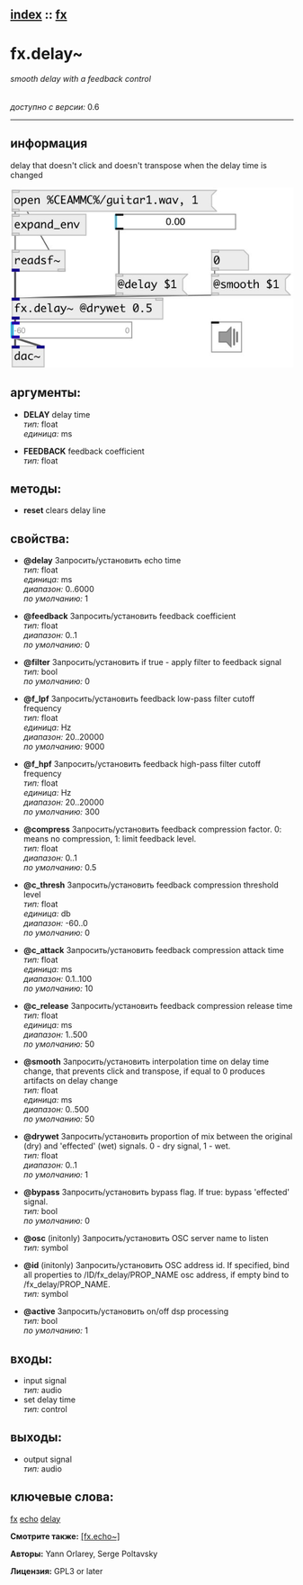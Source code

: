 [index](index.html) :: [fx](category_fx.html)
---

# fx.delay~

###### smooth delay with a feedback control

*доступно с версии:* 0.6

---


## информация
delay that doesn&#39;t click and doesn&#39;t transpose when the delay time is changed


[![example](../examples/img/fx.delay~.jpg)](../examples/pd/fx.delay~.pd)



## аргументы:

* **DELAY**
delay time<br>
_тип:_ float<br>
_единица:_ ms<br>

* **FEEDBACK**
feedback coefficient<br>
_тип:_ float<br>



## методы:

* **reset**
clears delay line<br>




## свойства:

* **@delay** 
Запросить/установить echo time<br>
_тип:_ float<br>
_единица:_ ms<br>
_диапазон:_ 0..6000<br>
_по умолчанию:_ 1<br>

* **@feedback** 
Запросить/установить feedback coefficient<br>
_тип:_ float<br>
_диапазон:_ 0..1<br>
_по умолчанию:_ 0<br>

* **@filter** 
Запросить/установить if true - apply filter to feedback signal<br>
_тип:_ bool<br>
_по умолчанию:_ 0<br>

* **@f_lpf** 
Запросить/установить feedback low-pass filter cutoff frequency<br>
_тип:_ float<br>
_единица:_ Hz<br>
_диапазон:_ 20..20000<br>
_по умолчанию:_ 9000<br>

* **@f_hpf** 
Запросить/установить feedback high-pass filter cutoff frequency<br>
_тип:_ float<br>
_единица:_ Hz<br>
_диапазон:_ 20..20000<br>
_по умолчанию:_ 300<br>

* **@compress** 
Запросить/установить feedback compression factor. 0: means no compression, 1: limit feedback level.<br>
_тип:_ float<br>
_диапазон:_ 0..1<br>
_по умолчанию:_ 0.5<br>

* **@c_thresh** 
Запросить/установить feedback compression threshold level<br>
_тип:_ float<br>
_единица:_ db<br>
_диапазон:_ -60..0<br>
_по умолчанию:_ 0<br>

* **@c_attack** 
Запросить/установить feedback compression attack time<br>
_тип:_ float<br>
_единица:_ ms<br>
_диапазон:_ 0.1..100<br>
_по умолчанию:_ 10<br>

* **@c_release** 
Запросить/установить feedback compression release time<br>
_тип:_ float<br>
_единица:_ ms<br>
_диапазон:_ 1..500<br>
_по умолчанию:_ 50<br>

* **@smooth** 
Запросить/установить interpolation time on delay time change, that prevents click and transpose, if
equal to 0 produces artifacts on delay change<br>
_тип:_ float<br>
_единица:_ ms<br>
_диапазон:_ 0..500<br>
_по умолчанию:_ 50<br>

* **@drywet** 
Запросить/установить proportion of mix between the original (dry) and &#39;effected&#39; (wet) signals. 0 -
dry signal, 1 - wet.<br>
_тип:_ float<br>
_диапазон:_ 0..1<br>
_по умолчанию:_ 1<br>

* **@bypass** 
Запросить/установить bypass flag. If true: bypass &#39;effected&#39; signal.<br>
_тип:_ bool<br>
_по умолчанию:_ 0<br>

* **@osc** (initonly)
Запросить/установить OSC server name to listen<br>
_тип:_ symbol<br>

* **@id** (initonly)
Запросить/установить OSC address id. If specified, bind all properties to /ID/fx_delay/PROP_NAME osc
address, if empty bind to /fx_delay/PROP_NAME.<br>
_тип:_ symbol<br>

* **@active** 
Запросить/установить on/off dsp processing<br>
_тип:_ bool<br>
_по умолчанию:_ 1<br>



## входы:

* input signal<br>
_тип:_ audio
* set delay time<br>
_тип:_ control



## выходы:

* output signal<br>
_тип:_ audio



## ключевые слова:

[fx](keywords/fx.html)
[echo](keywords/echo.html)
[delay](keywords/delay.html)



**Смотрите также:**
[\[fx.echo~\]](fx.echo~.html)




**Авторы:** Yann Orlarey, Serge Poltavsky




**Лицензия:** GPL3 or later





